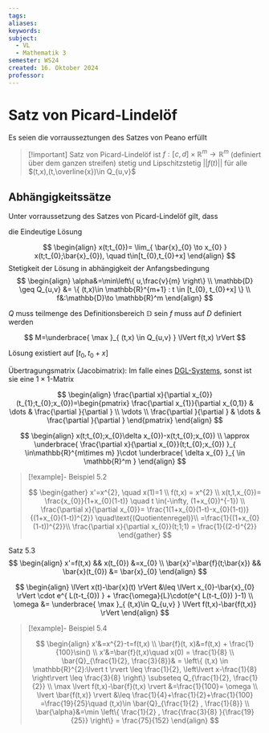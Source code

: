```yaml
---
tags: 
aliases: 
keywords: 
subject:
  - VL
  - Mathematik 3
semester: WS24
created: 16. Oktober 2024
professor:
---
```

 
# Satz von Picard-Lindelöf

Es seien die vorrausseztungen des Satzes von Peano erfüllt

> [!important] Satz von Picard-Lindelöf
> ist $f:[c,d] \times \mathbb{R}^m \to \mathbb{R}^m$ (definiert über dem ganzen streifen)  stetig und Lipschitzstetig $\lvert \lvert f(t) \rvert \rvert$ für alle $(t,x),(t,\overline{x})\in Q_{u,v}$


## Abhängigkeitssätze

Unter vorraussetzung des Satzes von Picard-Lindelöf gilt, dass

die Eindeutige Lösung

$$
\begin{align}
x(t;t_{0})= \lim_{ \bar{x}_{0} \to x_{0} } x(t;t_{0};\bar{x}_{0}), \quad t\in[t_{0},t_{0}+x]
\end{align}
$$
Stetigkeit der Lösung in abhängigkeit der Anfangsbedingung
$$
\begin{align}
\alpha&=\min\left\{ u,\frac{v}{m} \right\} \\
\mathbb{D} \geq Q_{u,v} &= \{ (t,x)\in \mathbb{R}^{m+1} : t \in [t_{0}, t_{0}+x] \}  \\
f&:\mathbb{D}\to \mathbb{R}^m
\end{align}
$$

$Q$ muss teilmenge des Definitionsbereich $\mathbb{D}$ sein
$f$ muss auf $D$ definiert werden

$$
M=\underbrace{ \max }_{ (t,x) \in Q_{u,v} } \lVert f(t,x) \rVert 
$$

Lösung existiert auf $[t_{0},t_{0}+x]$

Übertragungsmatrix (Jacobimatrix): Im falle eines [DGL-Systems](DGL-System.md), sonst ist sie eine $1\times1$-Matrix

$$
\begin{align}
\frac{\partial x}{\partial x_{0}}(t_{1};t_{0};x_{0})=\begin{pmatrix}
\frac{\partial x_{1}}{\partial x_{0,1}} & \dots & \frac{\partial }{\partial } \\
\vdots \\
\frac{\partial }{\partial } & \dots & \frac{\partial }{\partial }
\end{pmatrix}
\end{align}
$$

$$
\begin{align}
x(t;t_{0};x_{0}\delta x_{0})-x(t;t_{0};x_{0}) \\
\approx \underbrace{ \frac{\partial x}{\partial x_{0}}(t;t_{0};x_{0}) }_{ \in\mathbb{R}^{m\times m} }\cdot \underbrace{ \delta x_{0} }_{ \in \mathbb{R}^m }
\end{align}
$$



>[!example]- Beispiel 5.2
> 
> $$
> \begin{gather}
> x'=x^{2}, \quad x(1)=1 \\
> f(t,x) = x^{2} \\
> x(t,1,x_{0})= \frac{x_{0}}{1+x_{0}(1-t)} \quad t \in(-\infty, (1+x_{0})^{-1}) \\
> \frac{\partial x}{\partial x_{0}}= \frac{1(1+x_{0}(1-t)-x_{0}(1-t))}{(1+x_{0}(1-t))^{2}} \quad\text{(Quotientenregel)}\\
> =\frac{1}{(1+x_{0}(1-t))^{2}}\\
> \frac{\partial x}{\partial x_{0}}(t;1;1) = \frac{1}{(2-t)^{2}}
> \end{gather}
> $$

Satz 5.3
$$
\begin{align}
x'=f(t,x) && x(t_{0}) &=x_{0} \\
\bar{x}'=\bar{f}(t;\bar{x}) && \bar{x}(t_{0}) &= \bar{x}_{0}
\end{align}
$$

$$
\begin{align}
\lVert x(t)-\bar{x}(t) \rVert &\leq \lVert x_{0}-\bar{x}_{0} \rVert \cdot e^{ L(t-t_{0}) } + \frac{\omega}{L}\cdot(e^{ L(t-t_{0}) }-1) \\
\omega &= \underbrace{ \max }_{ (t,x)\in Q_{u,v} } \lVert f(t,x)-\bar{f(t,x)} \rVert
\end{align}
$$

>[!example]- Beispiel 5.4
> 
> $$
> \begin{align}
> x'&=x^{2}-t=f(t,x) \\
> \bar{f}(t, x)&=f(t,x) + \frac{1}{100}\sin() \\
> x'&=\bar{f}(t,x)\quad x(0) = \frac{1}{8} \\
> \bar{Q}_{\frac{1}{2}, \frac{3}{8}}& = \left\{  (t,x) \in \mathbb{R}^{2}:\lvert t \rvert \leq \frac{1}{2}, \left\lvert  x-\frac{1}{8}  \right\rvert \leq \frac{3}{8}   \right\} \subseteq Q_{\frac{1}{2}, \frac{1}{2}} \\
> \max \lvert f(t,x)-\bar{f}(t,x) \rvert &=\frac{1}{100}= \omega \\
> \lvert \bar{f(t,x)} \rvert &\leq \frac{1}{4}+\frac{1}{2}+\frac{1}{100} =\frac{19}{25}\quad (t,x)\in \bar{Q}_{\frac{1}{2} , \frac{1}{8}} \\
> \bar{\alpha}&=\min \left\{  \frac{1}{2} , \frac{\frac{3}{8} }{\frac{19}{25}} \right\} = \frac{75}{152}
> \end{align}
> $$